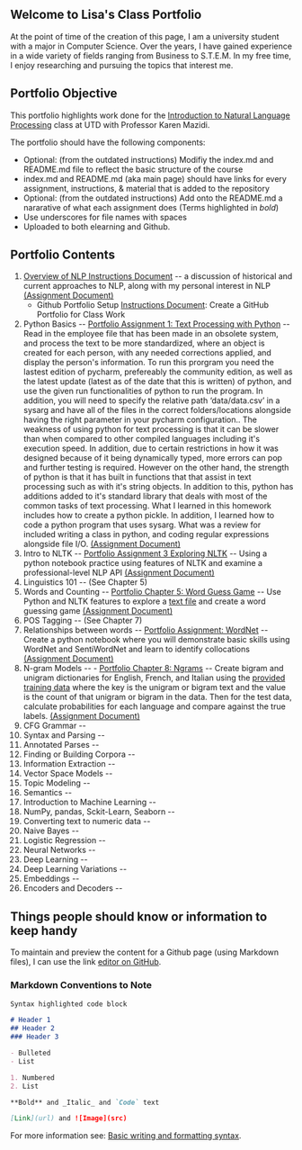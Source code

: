 
## Welcome to Lisa's Class Portfolio

At the point of time of the creation of this page, I am a university student with a major in Computer Science. Over the years, I have gained experience in a wide variety of fields ranging from Business to S.T.E.M. In my free time, I enjoy researching and pursuing the topics that interest me. 

## Portfolio Objective

This portfolio highlights work done for the [Introduction to Natural Language Processing](https://github.com/kjmazidi/NLP/blob/gh-pages/index.md) class at UTD with Professor Karen Mazidi. 

The portfolio should have the following components: 
- Optional: (from the outdated instructions) Modifiy the index.md and README.md file to reflect the basic structure of the course
- index.md and README.md (aka main page) should have links for every assignment, instructions, & material that is added to the repository
- Optional: (from the outdated instructions) Add onto the README.md a nararative of what each assignment does (Terms highlighted in *bold*) 
- Use underscores for file names with spaces
- Uploaded to both elearning and Github.

## Portfolio Contents

1. [Overview of NLP Instructions Document](https://github.com/LisaBChen/CS_4395_Portfolio/blob/main/4395_port_hw1.pdf) -- a discussion of historical and current approaches to NLP, along with my personal interest in NLP [(Assignment Document)](https://github.com/LisaBChen/CS_4395_Portfolio/blob/main/Overview_of_NLP.pdf)
    - Github Portfolio Setup [Instructions Document](https://github.com/LisaBChen/CS_4395_Portfolio/blob/main/4395_github_req.pdf): Create a GitHub Portfolio for Class Work 
2. Python Basics -- [Portfolio Assignment 1: Text Processing with Python](https://github.com/LisaBChen/CS_4395_Portfolio/blob/main/Portfolio_Component_1.pdf) -- Read in the employee file that has been made in an obsolete system, and process the text to be more standardized, where an object is created for each person, with any needed corrections applied, and display the person's information. To run this prorgram you need the lastest edition of pycharm, prefereably the community edition, as well as the latest update (latest as of the date that this is written) of python, and use the given run functionalities of python to run the program. In addition, you will need to specify the relative path ‘data/data.csv’ in a sysarg and have all of the files in the correct folders/locations alongside having the right parameter in your pycharm configuration.. The weakness of using python for text processing is that it can be slower than when compared to other compiled languages including it's execution speed. In addition, due to certain restrictions in how it was designed because of it being dynamically typed, more errors can pop and further testing is required. However on the other hand, the strength of python is that it has built in functions that that assist in text processing such as with it's string objects. In addition to this, python has additions added to it's standard library that deals with most of the common tasks of text processing. What I learned in this homework includes how to create a python pickle. In addition, I learned how to code a python program that uses sysarg. What was a review for included writing a class in python, and coding regular expressions alongside file I/O. [(Assignment Document)](https://github.com/LisaBChen/CS_4395_Portfolio/blob/main/Homework1.py) 
3. Intro to NLTK -- [Portfolio Assignment 3 Exploring NLTK](https://github.com/LisaBChen/CS_4395_Portfolio/blob/main/Portfolio_Assignment_3_Exploring%20NLTK.pdf) -- Using a python notebook practice using features of NLTK and examine a professional-level NLP API [(Assignment Document)](https://github.com/LisaBChen/CS_4395_Portfolio/blob/main/Portfolio_Assignment_3_Exploring_NLTK_Homework.pdf)
4. Linguistics 101 -- (See Chapter 5)
5. Words and Counting -- [Portfolio Chapter 5: Word Guess Game](https://github.com/LisaBChen/CS_4395_Portfolio/blob/main/Portfolio_Chapter_5.pdf) -- Use Python and NLTK features to explore a [text file](https://github.com/LisaBChen/CS_4395_Portfolio/blob/main/anat19.txt) and create a word guessing game [(Assignment Document)]()
6. POS Tagging -- (See Chapter 7)
7. Relationships between words -- [Portfolio Assignment: WordNet](https://github.com/LisaBChen/CS_4395_Portfolio/blob/main/Portfolio_Ch7_WordNet.pdf) -- Create a python notebook where you will demonstrate basic skills using WordNet and SentiWordNet and learn to identify collocations [(Assignment Document)]()
8. N-gram Models -- - [Portfolio Chapter 8: Ngrams](https://github.com/LisaBChen/CS_4395_Portfolio/blob/main/Portfolio_Ch8_N-grams.pdf) -- Create bigram and unigram dictionaries for English, French, and Italian using the [provided training data](https://github.com/LisaBChen/CS_4395_Portfolio/blob/main/ngram_files.zip) where the key is the unigram or bigram text and the value is the count of that unigram or bigram in the data. Then for the test data, calculate probabilities for each language and compare against the true labels.  [(Assignment Document)]()
9. CFG Grammar --
10. Syntax and Parsing --
11. Annotated Parses --
12. Finding or Building Corpora --
13. Information Extraction --
14. Vector Space Models --
15. Topic Modeling --
16. Semantics --
17. Introduction to Machine Learning --
18. NumPy, pandas, Sckit-Learn, Seaborn --
19. Converting text to numeric data --
20. Naive Bayes --
21. Logistic Regression --
22. Neural Networks --
23. Deep Learning --
24. Deep Learning Variations --
25. Embeddings --
26. Encoders and Decoders --

## Things people should know or information to keep handy

To maintain and preview the content for a Github page (using Markdown files), I can use the link [editor on GitHub](https://github.com/LisaBChen/CS-4395-Portfolio/edit/gh-pages/docs/index.md). 

### Markdown Conventions to Note

```markdown
Syntax highlighted code block

# Header 1
## Header 2
### Header 3

- Bulleted
- List

1. Numbered
2. List

**Bold** and _Italic_ and `Code` text

[Link](url) and ![Image](src)
```

For more information see: [Basic writing and formatting syntax](https://docs.github.com/en/github/writing-on-github/getting-started-with-writing-and-formatting-on-github/basic-writing-and-formatting-syntax).

